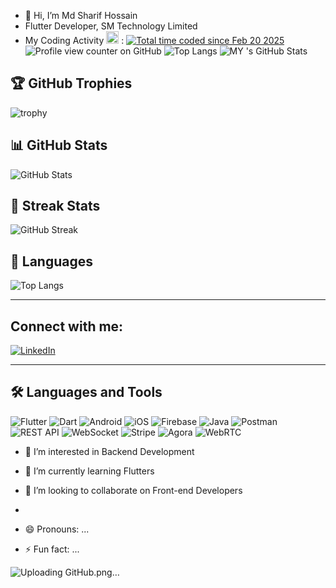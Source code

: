- 👋 Hi, I’m  Md Sharif Hossain
- Flutter Developer, SM Technology Limited
-  My Coding Activity <img src="https://wakatime.com/static/img/wakatime.svg" width="20"/>
 : <a href="https://wakatime.com/@3f9a3bdf-75e2-4d23-9fc1-9cdff6838370"><img src="https://wakatime.com/badge/user/3f9a3bdf-75e2-4d23-9fc1-9cdff6838370.svg" alt="Total time coded since Feb 20 2025" /></a>
 ![Profile view counter on GitHub](https://komarev.com/ghpvc/?username=sharifdujee)
 ![Top Langs](https://github-readme-stats.vercel.app/api/top-langs/?username=sharifdujee&layout=compact&theme=radical)
 ![MY 's GitHub Stats](https://github-readme-stats.vercel.app/api?username=sharifdujee&show_icons=true&theme=radical)

## 🏆 GitHub Trophies
![trophy](https://github-profile-trophy.vercel.app/?username=sharifdujee&theme=onedark)

## 📊 GitHub Stats
![GitHub Stats](https://github-readme-stats.vercel.app/api?usernamesharifdujee&show_icons=true&theme=tokyonight)

## 🚀 Streak Stats
![GitHub Streak](https://github-readme-streak-stats.herokuapp.com/?user=sharifdujee&theme=tokyonight)

## 🌟 Languages
![Top Langs](https://github-readme-stats.vercel.app/api/top-langs/?username=sharifdujee&layout=compact&theme=tokyonight)

---

## Connect with me:
[![LinkedIn](https://img.shields.io/badge/LinkedIn-blue?logo=linkedin&logoColor=white)](https://www.linkedin.com/in/md-sharif-hossain-5724161aa/)

---

## 🛠️ Languages and Tools
![Flutter](https://img.shields.io/badge/Flutter-02569B?style=for-the-badge&logo=flutter&logoColor=white)
![Dart](https://img.shields.io/badge/Dart-0175C2?style=for-the-badge&logo=dart&logoColor=white)
![Android](https://img.shields.io/badge/Android-3DDC84?style=for-the-badge&logo=android&logoColor=white)
![iOS](https://img.shields.io/badge/iOS-000000?style=for-the-badge&logo=apple&logoColor=white)
![Firebase](https://img.shields.io/badge/Firebase-FFCA28?style=for-the-badge&logo=firebase&logoColor=black)
![Java](https://img.shields.io/badge/Java-ED8B00?style=for-the-badge&logo=java&logoColor=white)
![Postman](https://img.shields.io/badge/Postman-FF6C37?style=for-the-badge&logo=postman&logoColor=white)
![REST API](https://img.shields.io/badge/REST%20API-02569B?style=for-the-badge&logo=swagger&logoColor=white)
![WebSocket](https://img.shields.io/badge/WebSocket-010101?style=for-the-badge&logo=socket.io&logoColor=white)
![Stripe](https://img.shields.io/badge/Stripe-008CDD?style=for-the-badge&logo=stripe&logoColor=white)
![Agora](https://img.shields.io/badge/Agora-099DFD?style=for-the-badge&logo=agora&logoColor=white)
![WebRTC](https://img.shields.io/badge/WebRTC-333333?style=for-the-badge&logo=webrtc&logoColor=white)







- 👀 I’m interested in  Backend Development
- 🌱 I’m currently learning  Flutters
- 💞️ I’m looking to collaborate on  Front-end Developers
-  


- 😄 Pronouns: ...
- ⚡ Fun fact: ...

<!---
sharifdujee/sharifdujee is a ✨ special ✨ repository because its `README.md` (this file) appears on your GitHub profile.
You can click the Preview link to take a look at your changes.
--->
![Uploading GitHub.png…]()
